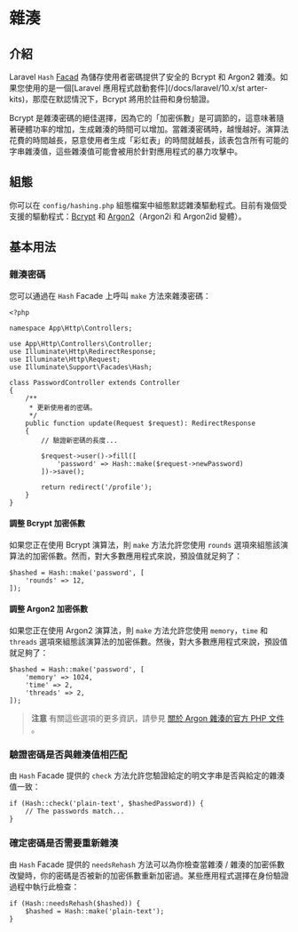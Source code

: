 # 雜湊

## 介紹

Laravel `Hash` [Facad](/docs/laravel/10.x/facades) 為儲存使用者密碼提供了安全的 Bcrypt 和 Argon2 雜湊。如果您使用的是一個[Laravel 應用程式啟動套件](/docs/laravel/10.x/st arter-kits)，那麼在默認情況下，Bcrypt 將用於註冊和身份驗證。

Bcrypt 是雜湊密碼的絕佳選擇，因為它的「加密係數」是可調節的，這意味著隨著硬體功率的增加，生成雜湊的時間可以增加。當雜湊密碼時，越慢越好。演算法花費的時間越長，惡意使用者生成「彩虹表」的時間就越長，該表包含所有可能的字串雜湊值，這些雜湊值可能會被用於針對應用程式的暴力攻擊中。


## 組態

你可以在 `config/hashing.php` 組態檔案中組態默認雜湊驅動程式。目前有幾個受支援的驅動程式：[Bcrypt](https://en.wikipedia.org/wiki/Bcrypt) 和 [Argon2](https://en.wikipedia.org/wiki/Argon2)（Argon2i 和 Argon2id 變體）。


## 基本用法

### 雜湊密碼

您可以通過在 `Hash` Facade 上呼叫 `make` 方法來雜湊密碼：

```
<?php

namespace App\Http\Controllers;

use App\Http\Controllers\Controller;
use Illuminate\Http\RedirectResponse;
use Illuminate\Http\Request;
use Illuminate\Support\Facades\Hash;

class PasswordController extends Controller
{
    /**
     * 更新使用者的密碼。
     */
    public function update(Request $request): RedirectResponse
    {
        // 驗證新密碼的長度...

        $request->user()->fill([
            'password' => Hash::make($request->newPassword)
        ])->save();

        return redirect('/profile');
    }
}
```


#### 調整 Bcrypt 加密係數

如果您正在使用 Bcrypt 演算法，則 `make` 方法允許您使用 `rounds` 選項來組態該演算法的加密係數。然而，對大多數應用程式來說，預設值就足夠了：

```
$hashed = Hash::make('password', [
    'rounds' => 12,
]);

```


#### 調整 Argon2 加密係數

如果您正在使用 Argon2 演算法，則 `make` 方法允許您使用 `memory`，`time` 和 `threads` 選項來組態該演算法的加密係數。然後，對大多數應用程式來說，預設值就足夠了：

```
$hashed = Hash::make('password', [
    'memory' => 1024,
    'time' => 2,
    'threads' => 2,
]);

```

> **注意**
> 有關這些選項的更多資訊，請參見 [關於 Argon 雜湊的官方 PHP 文件](https://secure.php.net/manual/en/function.password-hash.php) 。


### 驗證密碼是否與雜湊值相匹配

由 `Hash` Facade 提供的 `check` 方法允許您驗證給定的明文字串是否與給定的雜湊值一致：

```
if (Hash::check('plain-text', $hashedPassword)) {
    // The passwords match...
}

```


### 確定密碼是否需要重新雜湊

由 `Hash` Facade 提供的 `needsRehash` 方法可以為你檢查當雜湊 / 雜湊的加密係數改變時，你的密碼是否被新的加密係數重新加密過。某些應用程式選擇在身份驗證過程中執行此檢查：

```
if (Hash::needsRehash($hashed)) {
    $hashed = Hash::make('plain-text');
}
```
